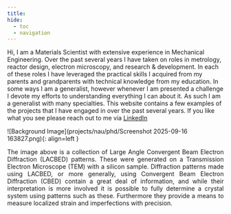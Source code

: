 ```yaml
---
title:
hide:
  - toc
  - navigation
---
```

<!-- <div style="text-align: justify"> -->

Hi, I am a Materials Scientist with extensive experience in Mechanical Engineering. 
Over the past several years I have taken on roles in metrology, reactor design, electron microscopy, and research & development.
In each of these roles I have leveraged the practical skills I acquired from my parents and grandparents with technical knowledge from my education.
In some ways I am a generalist, however whenever I am presented a challenge I devote my efforts to understanding everything I can about it.
As such I am a generalist with many specialties. This website contains a few examples of the projects that I have engaged in over the past several years.
If you like what you see please reach out to me via [LinkedIn](https://www.linkedin.com/in/blakekrogers )

<!-- </div> -->

 ![Background Image](projects/nau/phd/Screenshot 2025-09-16 163827.png){: align=left }

<div style="text-align: justify">

The image above is a collection of Large Angle Convergent Beam Electron Diffraction (LACBED) patterns.
These were generated on a Transmission Electron Microscope (TEM) with a silicon sample. Diffraction patterns made using LACBED, or more generally, using Convergent Beam Electron Diffraction (CBED) contain a great deal of information, and while their interpretation is more involved it is possible to fully determine a crystal system using patterns such as these. Furthermore they provide a means to measure localized strain and imperfections with precision.

</div>


